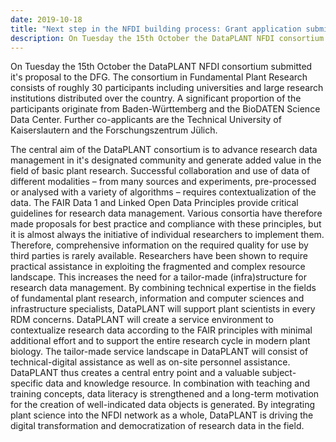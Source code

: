 ```yaml
---
date: 2019-10-18
title: "Next step in the NFDI building process: Grant application submitted"
description: On Tuesday the 15th October the DataPLANT NFDI consortium submitted it's proposal to the DFG. The consortium in Fundamental Plant Research consists of roughly 30 participants including universities and large research institutions distributed over the country. A significant proportion of the participants originate from Baden-Württemberg and the BioDATEN Science Data Center. Further co-applicants are the Technical University of Kaiserslautern and the Forschungszentrum Jülich. The central aim of ...
---
```


On Tuesday the 15th October the DataPLANT NFDI consortium submitted it's proposal to the DFG. The consortium in Fundamental Plant Research consists of roughly 30 participants including universities and large research institutions distributed over the country. A significant proportion of the participants originate from Baden-Württemberg and the BioDATEN Science Data Center. Further co-applicants are the Technical University of Kaiserslautern and the Forschungszentrum Jülich.

The central aim of the DataPLANT consortium is to advance research data management in it's designated community and generate added value in the field of basic plant research. Successful collaboration and use of data of different modalities – from many sources and experiments, pre-processed or analysed with a variety of algorithms – requires contextualization of the data. The FAIR Data 1 and Linked Open Data Principles provide critical guidelines for research data management. Various consortia have therefore made proposals for best practice and compliance with these principles, but it is almost always the initiative of individual researchers to implement them. Therefore, comprehensive information on the required quality for use by third parties is rarely available. Researchers have been shown to require practical assistance in exploiting the fragmented and complex resource landscape. This increases the need for a tailor-made (infra)structure for research data management. By combining technical expertise in the fields of fundamental plant research, information and computer sciences and infrastructure specialists, DataPLANT will support plant scientists in every RDM concerns. DataPLANT will create a service environment to contextualize research data according to the FAIR principles with minimal additional effort and to support the entire research cycle in modern plant biology. The tailor-made service landscape in DataPLANT will consist of technical-digital assistance as well as on-site personnel assistance. DataPLANT thus creates a central entry point and a valuable subject-specific data and knowledge resource. In combination with teaching and training concepts, data literacy is strengthened and a long-term motivation for the creation of well-indicated data objects is generated. By integrating plant science into the NFDI network as a whole, DataPLANT is driving the digital transformation and democratization of research data in the field. 